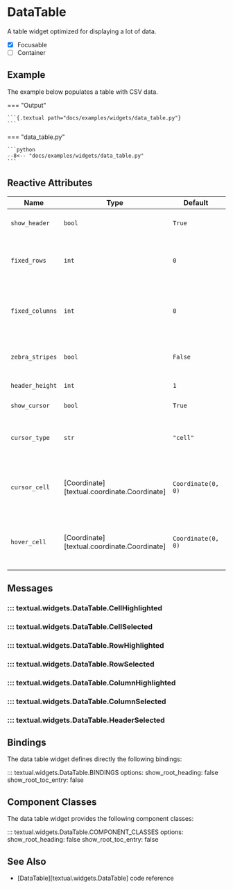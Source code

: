 # DataTable

A table widget optimized for displaying a lot of data.

- [x] Focusable
- [ ] Container

## Example

The example below populates a table with CSV data.

=== "Output"

    ```{.textual path="docs/examples/widgets/data_table.py"}
    ```

=== "data_table.py"

    ```python
    --8<-- "docs/examples/widgets/data_table.py"
    ```

## Reactive Attributes

| Name            | Type                                        | Default            | Description                                             |
|-----------------|---------------------------------------------|--------------------|---------------------------------------------------------|
| `show_header`   | `bool`                                      | `True`             | Show the table header                                   |
| `fixed_rows`    | `int`                                       | `0`                | Number of fixed rows (rows which do not scroll)         |
| `fixed_columns` | `int`                                       | `0`                | Number of fixed columns (columns which do not scroll)   |
| `zebra_stripes` | `bool`                                      | `False`            | Display alternating colors on rows                      |
| `header_height` | `int`                                       | `1`                | Height of header row                                    |
| `show_cursor`   | `bool`                                      | `True`             | Show the cursor                                         |
| `cursor_type`   | `str`                                       | `"cell"`           | One of `"cell"`, `"row"`, `"column"`, or `"none"`       |
| `cursor_cell`   | [Coordinate][textual.coordinate.Coordinate] | `Coordinate(0, 0)` | The coordinates of the cell the cursor is currently on  |
| `hover_cell`    | [Coordinate][textual.coordinate.Coordinate] | `Coordinate(0, 0)` | The coordinates of the cell the _mouse_ cursor is above |

## Messages

### ::: textual.widgets.DataTable.CellHighlighted

### ::: textual.widgets.DataTable.CellSelected

### ::: textual.widgets.DataTable.RowHighlighted

### ::: textual.widgets.DataTable.RowSelected

### ::: textual.widgets.DataTable.ColumnHighlighted

### ::: textual.widgets.DataTable.ColumnSelected

### ::: textual.widgets.DataTable.HeaderSelected

## Bindings

The data table widget defines directly the following bindings:

::: textual.widgets.DataTable.BINDINGS
    options:
      show_root_heading: false
      show_root_toc_entry: false

## Component Classes

The data table widget provides the following component classes:

::: textual.widgets.DataTable.COMPONENT_CLASSES
    options:
      show_root_heading: false
      show_root_toc_entry: false

## See Also

* [DataTable][textual.widgets.DataTable] code reference
